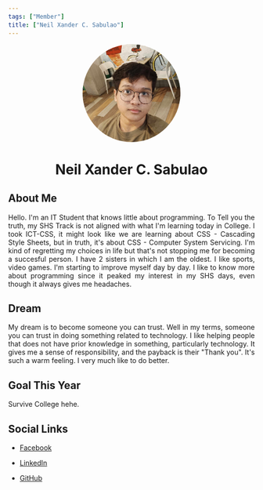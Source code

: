 ```yaml
---
tags: ["Member"]
title: ["Neil Xander C. Sabulao"]
---
```


<TagLinks/>

<div align="center">
  <div style="border-radius: 50%; overflow: hidden; width: 200px; height: 200px;">
    <img src="../../images/neil.jpg" width="200" height="200" style="object-fit: cover; width: 100%; height: 100%;" />
  </div>
</div>

<div align="center">
  <h1>Neil Xander C. Sabulao</h1>
</div>

<div style="text-align: justify;">
  <h2>About Me</h2>
  <p>Hello. I'm an IT Student that knows little about programming. To Tell you the truth, my SHS Track is not aligned with what I'm learning today in College. I took ICT-CSS, it might look like we are learning about CSS - Cascading Style Sheets, but in truth, it's about CSS - Computer System Servicing. I'm kind of regretting my choices in life but that's not stopping me for becoming a succesful person. I have 2 sisters in which I am the oldest. I like sports, video games. I'm starting to improve myself day by day. I like to know more about programming since it peaked my interest in my SHS days, even though it always gives me headaches.</p>

  <h2>Dream</h2>  
  <p>My dream is to become someone you can trust. Well in my terms, someone you can trust in doing something related to technology. I like helping people that does not have prior knowledge in something, particularly technology. It gives me a sense of responsibility, and the payback is their "Thank you". It's such a warm feeling. I very much like to do better.</p>
  
  <h2>Goal This Year</h2>
  <p>Survive College hehe.</p>

  <h2>Social Links</h2>
  <ul>
    <li>
      <p>
        <a href="https://www.facebook.com/xzander.neil26">Facebook</a>
      </p>
    </li>
    <li>
      <p>
        <a href="https://www.linkedin.com/in/neil-xander-colaton-sabulao-4b7b8229a/">LinkedIn</a>
      </p>
    </li>
    <li>
      <p>
        <a href="https://github.com/Xzander21">GitHub</a>
      </p>
    </li>
  </ul>
</div>